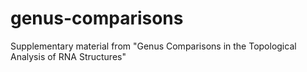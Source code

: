 # genus-comparisons
Supplementary material from "Genus Comparisons in the Topological Analysis of RNA Structures"
